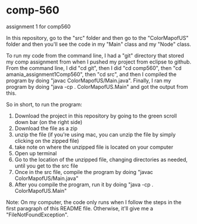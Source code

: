 # comp-560
assignment 1 for comp560

In this repository, go to the "src" folder and then go to the "ColorMapofUS" folder and then you'll see the code in my "Main" class and my "Node" class.


To run my code from the command line, I had a "git" directory that stored my comp assignment from when I pushed my project from eclipse to github. From the command line, I did "cd git", then I did "cd comp560", then "cd amania_assignment1Comp560", then "cd src", and then I compiled the program by doing "javac ColorMapofUS/Main.java". Finally, I ran my program by doing "java -cp . ColorMapofUS.Main" and got the output from this.


So in short, to run the program:

1. Download the project in this repository by going to the green scroll down bar (on the right side)
2. Download the file as a zip
3. unzip the file (if you're using mac, you can unzip the file by simply clicking on the zipped file)
4. take note on where the unzipped file is located on your computer
5. Open up terminal
6. Go to the location of the unzipped file, changing directories as needed, until you get to the src file
7. Once in the src file, compile the program by doing "javac ColorMapofUS/Main.java"
8. After you compile the program, run it by doing "java -cp . ColorMapofUS.Main"

Note: On my computer, the code only runs when I follow the steps in the first paragraph of this README file. Otherwise, it'll give me a "FileNotFoundException".
